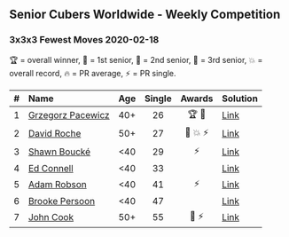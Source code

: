 ## Senior Cubers Worldwide - Weekly Competition
### 3x3x3 Fewest Moves 2020-02-18

🏆 = overall winner, 🥇 = 1st senior, 🥈 = 2nd senior, 🥉 = 3rd senior, 💥 = overall record, 🔥 = PR average, ⚡ = PR single.

| # | Name | Age | Single | Awards | Solution |
| :--: | :-- | :--: | :--: | :--: | :-- |
| 1 | [<span style="white-space: nowrap">Grzegorz Pacewicz</span>](../../persons/grzegorz_pacewicz/333fm.md) | 40+ | 26 | <span style="white-space: nowrap">🏆 🥇</span> | [Link](https://www.facebook.com/groups/1604105099735401/permalink/2146673152145257/) |
| 2 | [<span style="white-space: nowrap">David Roche</span>](../../persons/david_roche/333fm.md) | 50+ | 27 | <span style="white-space: nowrap">🥈 💥 ⚡</span> | [Link](https://www.facebook.com/groups/1604105099735401/permalink/2146673152145257/) |
| 3 | [<span style="white-space: nowrap">Shawn Boucké</span>](../../persons/shawn_boucke/333fm.md) | <40 | 29 | ⚡ | [Link](https://www.facebook.com/groups/1604105099735401/permalink/2146673152145257/) |
| 4 | [<span style="white-space: nowrap">Ed Connell</span>](../../persons/ed_connell/333fm.md) | <40 | 33 |  | [Link](https://www.facebook.com/groups/1604105099735401/permalink/2146673152145257/) |
| 5 | [<span style="white-space: nowrap">Adam Robson</span>](../../persons/adam_robson/333fm.md) | <40 | 41 | ⚡ | [Link](https://www.facebook.com/groups/1604105099735401/permalink/2146673152145257/) |
| 6 | [<span style="white-space: nowrap">Brooke Persoon</span>](../../persons/brooke_persoon/333fm.md) | <40 | 47 |  | [Link](https://www.facebook.com/groups/1604105099735401/permalink/2146673152145257/) |
| 7 | [<span style="white-space: nowrap">John Cook</span>](../../persons/john_cook/333fm.md) | 50+ | 55 | <span style="white-space: nowrap">🥉 ⚡</span> | [Link](https://www.facebook.com/groups/1604105099735401/permalink/2146673152145257/) |

<!-- Global site tag (gtag.js) - Google Analytics -->
<script async src="https://www.googletagmanager.com/gtag/js?id=UA-86348435-3"></script>
<script>window.dataLayer = window.dataLayer || []; function gtag() {dataLayer.push(arguments);} gtag('js', new Date()); gtag('config', 'UA-86348435-3');</script>
